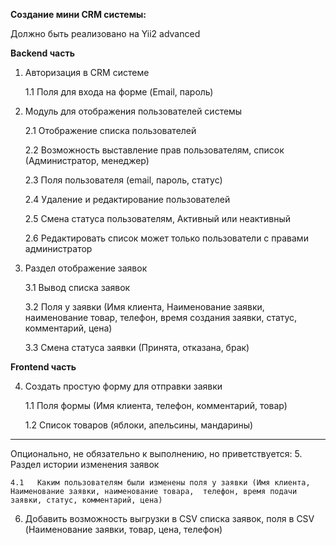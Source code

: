 **Создание мини CRM системы:**

Должно быть реализовано на Yii2 advanced

**Backend часть**

1. Авторизация в CRM системе

    1.1   Поля для входа на форме (Email, пароль)

	
2. Модуль для отображения пользователей системы

    2.1 Отображение списка пользователей

    2.2   Возможность выставление прав пользователям, список (Администратор, менеджер)

    2.3   Поля пользователя (email, пароль, статус)

    2.4   Удаление и редактирование пользователей

    2.5   Смена статуса пользователям, Активный или неактивный

    2.6   Редактировать список может только пользователи с правами администратор


3. Раздел отображение заявок

    3.1   Вывод списка заявок

    3.2   Поля у заявки (Имя клиента, Наименование заявки, наименование товар, телефон, время создания заявки, статус, комментарий, цена)

    3.3   Смена статуса заявки (Принята, отказана, брак)

**Frontend часть**

4. Создать простую форму для отправки заявки

    1.1   Поля формы (Имя клиента, телефон, комментарий, товар)

    1.2   Список товаров (яблоки, апельсины, мандарины)


---
Опционально, не обязательно к выполнению, но приветствуется:
5. Раздел истории изменения заявок

    4.1   Каким пользователям были изменены поля у заявки (Имя клиента, Наименование заявки, наименование товара,  телефон, время подачи заявки, статус, комментарий, цена)


6. Добавить возможность выгрузки в CSV списка заявок, поля в CSV (Наименование заявки, товар, цена, телефон)